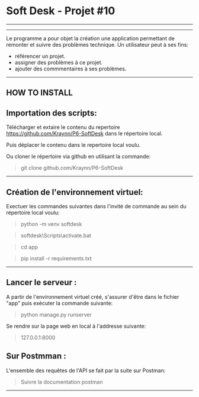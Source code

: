 # Soft Desk - Projet #10
__________________________

--------------------------

Le programme a pour objet la création une application permettant de remonter et suivre des problèmes technique.
Un utilisateur peut à ses fins:

- référencer un projet.
- assigner des problèmes à ce projet.
- ajouter des commmentaires à ses problèmes.

______________
HOW TO INSTALL
--------------

Importation des scripts:
---------------------------

Télécharger et extaire le contenu du repertoire https://github.com/Kraynn/P6-SoftDesk dans le répertoire local. 
> 
Puis déplacer le contenu dans le repertoire local voulu.


Ou cloner le répertoire via github en utilisant la commande:
> git clone github.com/Kraynn/P6-SoftDesk


__________________________________________________________
Création de l'environnement virtuel:
------------------------------------
Exectuer les commandes suivantes dans l'invité de commande au sein du répertoire local voulu:
>
>python -m venv softdesk

>softdesk\Scripts\activate.bat

>cd app

>pip install -r requirements.txt

___________________________________________________



Lancer le serveur :
----------------------

A partir de l'environnement virtuel créé, s'assurer d'être dans le fichier "app" puis exécuter la commande suivante:
>
>python manage.py runserver

Se rendre sur la page web en local à l'addresse suivante:
>
> 127.0.0.1:8000


Sur Postmman :
----------------------

L'ensemble des requêtes de l'API se fait par la suite sur Postman:
> Suivre la documentation postman

***************************








